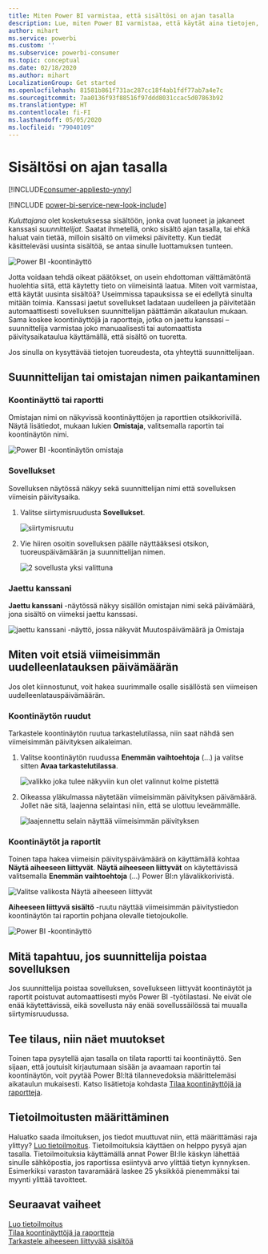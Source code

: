 ```yaml
---
title: Miten Power BI varmistaa, että sisältösi on ajan tasalla
description: Lue, miten Power BI varmistaa, että käytät aina tietojen, raportin, koontinäytön ja sovelluksen uusimpia versioita.
author: mihart
ms.service: powerbi
ms.custom: ''
ms.subservice: powerbi-consumer
ms.topic: conceptual
ms.date: 02/18/2020
ms.author: mihart
LocalizationGroup: Get started
ms.openlocfilehash: 81581b861f731ac287cc18f4ab1fdf77ab7a4e7c
ms.sourcegitcommit: 7aa0136f93f88516f97ddd8031ccac5d07863b92
ms.translationtype: HT
ms.contentlocale: fi-FI
ms.lasthandoff: 05/05/2020
ms.locfileid: "79040109"
---
```

# <a name="your-content-is-up-to-date"></a>Sisältösi on ajan tasalla

[!INCLUDE[consumer-appliesto-ynny](../includes/consumer-appliesto-ynny.md)]

[!INCLUDE [power-bi-service-new-look-include](../includes/power-bi-service-new-look-include.md)]

*Kuluttajana* olet kosketuksessa sisältöön, jonka ovat luoneet ja jakaneet kanssasi *suunnittelijat*. Saatat ihmetellä, onko sisältö ajan tasalla, tai ehkä haluat vain tietää, milloin sisältö on viimeksi päivitetty. Kun tiedät käsitteleväsi uusinta sisältöä, se antaa sinulle luottamuksen tunteen.  
 
![Power BI -koontinäyttö](media/end-user-fresh/power-bi-dashboards.png)


Jotta voidaan tehdä oikeat päätökset, on usein ehdottoman välttämätöntä huolehtia siitä, että käytetty tieto on viimeisintä laatua. Miten voit varmistaa, että käytät uusinta sisältöä? Useimmissa tapauksissa se ei edellytä sinulta mitään toimia. Kanssasi jaetut sovellukset ladataan uudelleen ja päivitetään automaattisesti sovelluksen suunnittelijan päättämän aikataulun mukaan. Sama koskee koontinäyttöjä ja raportteja, jotka on jaettu kanssasi – suunnittelija varmistaa joko manuaalisesti tai automaattista päivitysaikataulua käyttämällä, että sisältö on tuoretta.  

Jos sinulla on kysyttävää tietojen tuoreudesta, ota yhteyttä suunnittelijaan.

## <a name="how-to-locate-the-name-of-the-designer-or-owner"></a>Suunnittelijan tai omistajan nimen paikantaminen

### <a name="dashboard-or-report"></a>Koontinäyttö tai raportti

Omistajan nimi on näkyvissä koontinäyttöjen ja raporttien otsikkorivillä. Näytä lisätiedot, mukaan lukien **Omistaja**, valitsemalla raportin tai koontinäytön nimi.

![Power BI -koontinäytön omistaja](media/end-user-fresh/power-bi-owner.png)


### <a name="apps"></a>Sovellukset

Sovelluksen näytössä näkyy sekä suunnittelijan nimi että sovelluksen viimeisin päivitysaika.  

1. Valitse siirtymisruudusta **Sovellukset**.

    ![siirtymisruutu](media/end-user-fresh/power-bi-nav-app.png)



2. Vie hiiren osoitin sovelluksen päälle näyttääksesi otsikon, tuoreuspäivämäärän ja suunnittelijan nimen. 

    ![2 sovellusta yksi valittuna](media/end-user-fresh/power-bi-app.png)


### <a name="shared-with-me"></a>Jaettu kanssani
**Jaettu kanssani** -näytössä näkyy sisällön omistajan nimi sekä päivämäärä, jona sisältö on viimeksi jaettu kanssasi.

![jaettu kanssani -näyttö, jossa näkyvät Muutospäivämäärä ja Omistaja](media/end-user-fresh/power-bi-share.png) 


## <a name="how-to-look-up-the-last-refresh-date"></a>Miten voit etsiä viimeisimmän uudelleenlatauksen päivämäärän
Jos olet kiinnostunut, voit hakea suurimmalle osalle sisällöstä sen viimeisen uudelleenlatauspäivämäärän. 

### <a name="dashboard-tiles"></a>Koontinäytön ruudut
Tarkastele koontinäytön ruutua tarkastelutilassa, niin saat nähdä sen viimeisimmän päivityksen aikaleiman.

1. Valitse koontinäytön ruudussa **Enemmän vaihtoehtoja** (...) ja valitse sitten **Avaa tarkastelutilassa**.

    ![valikko joka tulee näkyviin kun olet valinnut kolme pistettä](media/end-user-fresh/power-bi-focus-mode.png)

2. Oikeassa yläkulmassa näytetään viimeisimmän päivityksen päivämäärä. Jollet näe sitä, laajenna selaintasi niin, että se ulottuu leveämmälle. 

    ![laajennettu selain näyttää viimeisimmän päivityksen](media/end-user-fresh/power-bi-last-refresh2.png)

### <a name="dashboards-and-reports"></a>Koontinäytöt ja raportit
Toinen tapa hakea viimeisin päivityspäivämäärä on käyttämällä kohtaa **Näytä aiheeseen liittyvät**.  **Näytä aiheeseen liittyvät** on käytettävissä valitsemalla **Enemmän vaihtoehtoja** (...) Power BI:n ylävalikkorivistä.

![Valitse valikosta Näytä aiheeseen liittyvät](media/end-user-fresh/power-bi-view-related-dropdown.png)

**Aiheeseen liittyvä sisältö** -ruutu näyttää viimeisimmän päivitystiedon koontinäytön tai raportin pohjana olevalle tietojoukolle.

![Power BI -koontinäyttö](media/end-user-fresh/power-bi-refresh.png)

## <a name="what-happens-if-an-app-is-deleted-by-the-designer"></a>Mitä tapahtuu, jos suunnittelija poistaa sovelluksen

Jos suunnittelija poistaa sovelluksen, sovellukseen liittyvät koontinäytöt ja raportit poistuvat automaattisesti myös Power BI -työtilastasi. Ne eivät ole enää käytettävissä, eikä sovellusta näy enää sovellussäilössä tai muualla siirtymisruudussa.


## <a name="subscribe-to-see-changes"></a>Tee tilaus, niin näet muutokset
Toinen tapa pysytellä ajan tasalla on tilata raportti tai koontinäyttö. Sen sijaan, että joutuisit kirjautumaan sisään ja avaamaan raportin tai koontinäytön, voit pyytää Power BI:ltä tilannevedoksia määrittelemäsi aikataulun mukaisesti.  Katso lisätietoja kohdasta [Tilaa koontinäyttöjä ja raportteja](end-user-subscribe.md).

## <a name="set-data-alerts"></a>Tietoilmoitusten määrittäminen
Haluatko saada ilmoituksen, jos tiedot muuttuvat niin, että määrittämäsi raja ylittyy? [Luo tietoilmoitus](end-user-alerts.md).  Tietoilmoituksia käyttäen on helppo pysyä ajan tasalla. Tietoilmoituksia käyttämällä annat Power BI:lle käskyn lähettää sinulle sähköpostia, jos raportissa esiintyvä arvo ylittää tietyn kynnyksen.  Esimerkiksi varaston tavaramäärä laskee 25 yksikköä pienemmäksi tai myynti ylittää tavoitteet.  

## <a name="next-steps"></a>Seuraavat vaiheet
[Luo tietoilmoitus](end-user-alerts.md)    
[Tilaa koontinäyttöjä ja raportteja](end-user-subscribe.md)    
[Tarkastele aiheeseen liittyvää sisältöä](end-user-related.md)    
